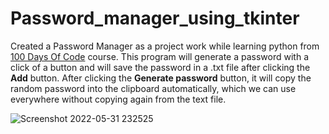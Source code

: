 # Password_manager_using_tkinter

Created a Password Manager as a project work while learning python from [100 Days Of Code](https://www.udemy.com/course/100-days-of-code/?utm_source=adwords&utm_medium=udemyads&utm_campaign=Python_v.PROF_la.EN_cc.ROW_ti.7380&utm_content=deal4584&utm_term=_._ag_85724077624_._ad_535397245836_._kw__._de_c_._dm__._pl__._ti_dsa-774930046209_._li_9069450_._pd__._&matchtype=&gclid=CjwKCAjwyryUBhBSEiwAGN5OCPV3CUOc2OQWyaAVGBrwu9dOxoXnLpF6vqtyd0UcoznnZmAZCxFdMBoCnMMQAvD_BwE) course. This program will generate a password with a click of a button and will save the password in a .txt file after clicking the **Add** button. After clicking the **Generate password** button, it will copy the random password into the clipboard automatically, which we can use everywhere without copying again from the text file.



![Screenshot 2022-05-31 232525](https://user-images.githubusercontent.com/57942968/171441982-f64c2d85-3673-47bd-aef3-9f20c547b10a.png)
